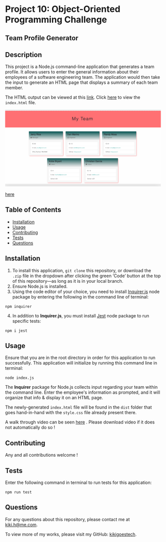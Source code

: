 # Project 10: Object-Oriented Programming Challenge

## Team Profile Generator

## Description
This project is a Node.js command-line application that generates a team profile. It allows users to enter the general information about their employees of a software engineering team. The application would then take the input to generate an HTML page that displays a summary of each team member.

The HTML output can be viewed at this [link](http://127.0.0.1:5500/dist/index.html). Click [here](/dist/index.html) to view the `index.html` file.

![screenshot.png](/assets/images/myteamimage.png)

[here](file:///Users/christiangarcia/Desktop/gif.webm)


## Table of Contents
- [Installation](#installation)
- [Usage](#usage)
- [Contributing](#contributing)
- [Tests](#tests)
- [Questions](#questions)

## Installation
1. To install this application, `git clone` this repository, or download the `.zip` file in the dropdown after clicking the green ‘Code’ button at the top of this repository—as long as it is in your local branch.
2. Ensure Node.js is installed.
3. Using the code editor of your choice, you need to install [Inquirer.js](https://www.npmjs.com/package/inquirer) node package by entering the following in the command line of terminal:
```
npm inquirer
```
4. In addition to **Inquirer.js**, you must install [Jest](https://jestjs.io/docs/getting-started) node package to run specific tests:
```
npm i jest
```

## Usage
Ensure that you are in the root directory in order for this application to run successfully. This application will initialize by running this command line in terminal:
```
node index.js
```
The **Inquirer** package for Node.js collects input regarding your team within the command line. Enter the employee's information as prompted, and it will organize that info & display it on an HTML page.

The newly-generated `index.html` file will be found in the `dist` folder that goes hand-in-hand with the `style.css` file already present there.

A walk through video can be seen [here](file:///Users/christiangarcia/Downloads/Untitled_%20Aug%2018,%202022%202_59%20PM.webm) . Please download video if it does not automatically do so !



## Contributing
Any and all contributions welcome !

## Tests
Enter the following command in terminal to run tests for this application:
```
npm run test
```

## Questions
For any questions about this repository, please contact me at [kiki.h@me.com](mailto:kiki.h@me.com).

To view more of my works, please visit my GitHub: [kikigoestech](https://github.com/kikigoestech).
  